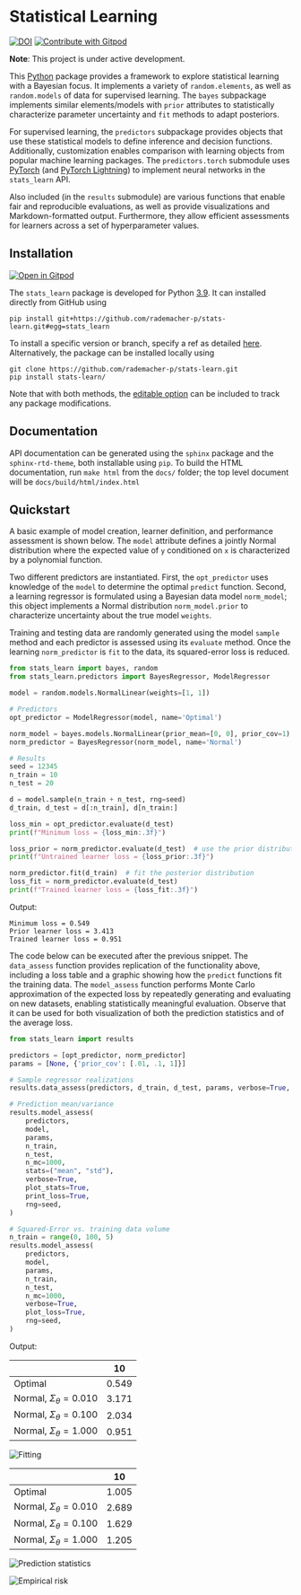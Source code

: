 # Statistical Learning
[![DOI](https://zenodo.org/badge/DOI/10.5281/zenodo.6886844.svg)](https://doi.org/10.5281/zenodo.6886844)
<a href="https://gitpod.io/#https://github.com/rademacher-p/stats-learn">
  <img
    src="https://img.shields.io/badge/Contribute%20with-Gitpod-908a85?logo=gitpod"
    alt="Contribute with Gitpod"
  />
</a>

**Note**: This project is under active development.

This [Python](https://www.python.org) package provides a framework to explore statistical learning with a Bayesian focus. It implements a variety of `random.elements`, as well as `random.models` of data for supervised learning. The `bayes` subpackage implements similar elements/models with `prior` attributes to statistically characterize parameter uncertainty and `fit` methods to adapt posteriors.

For supervised learning, the `predictors` subpackage provides objects that use these statistical models to define
inference and decision functions. Additionally, customization enables comparison with learning objects from popular
machine learning packages. The `predictors.torch` submodule uses [PyTorch](https://pytorch.org/)
(and [PyTorch Lightning](https://www.pytorchlightning.ai/)) to implement neural networks in the `stats_learn` API.

Also included (in the `results` submodule) are various functions that enable fair and reproducible evaluations, as
well as provide visualizations and Markdown-formatted output. Furthermore, they allow efficient assessments for learners
across a set of hyperparameter values.

## Installation
[![Open in Gitpod](https://gitpod.io/button/open-in-gitpod.svg)](https://gitpod.io/#https://github.com/rademacher-p/stats-learn)

The `stats_learn` package is developed for Python [3.9](https://www.python.org/downloads/). It can installed directly from GitHub using
```
pip install git+https://github.com/rademacher-p/stats-learn.git#egg=stats_learn
```
To install a specific version or branch, specify a ref as detailed [here](https://pip.pypa.io/en/stable/topics/vcs-support/). Alternatively, the package can be installed locally using
```
git clone https://github.com/rademacher-p/stats-learn.git
pip install stats-learn/
```
Note that with both methods, the [editable option](https://pip.pypa.io/en/stable/cli/pip_install/) can be included to track any package modifications.

## Documentation
API documentation can be generated using the `sphinx` package and the `sphinx-rtd-theme`, both installable using `pip`. To build the HTML documentation, run `make html` from the `docs/` folder; the top level document will be `docs/build/html/index.html`

## Quickstart
A basic example of model creation, learner definition, and performance assessment is shown below. The `model`
attribute defines a jointly Normal distribution where the expected value of `y` conditioned on `x` is characterized
by a polynomial function.

Two different predictors are instantiated. First, the `opt_predictor` uses knowledge of the `model` to
determine the optimal `predict` function. Second, a learning regressor is formulated using a Bayesian data
model `norm_model`; this object implements a Normal distribution `norm_model.prior` to characterize uncertainty about
the true model `weights`.

Training and testing data are randomly generated using the model `sample` method and each predictor is assessed
using its `evaluate` method. Once the learning `norm_predictor` is `fit` to the data, its squared-error loss is reduced.

```python
from stats_learn import bayes, random
from stats_learn.predictors import BayesRegressor, ModelRegressor

model = random.models.NormalLinear(weights=[1, 1])

# Predictors
opt_predictor = ModelRegressor(model, name='Optimal')

norm_model = bayes.models.NormalLinear(prior_mean=[0, 0], prior_cov=1)
norm_predictor = BayesRegressor(norm_model, name='Normal')

# Results
seed = 12345
n_train = 10
n_test = 20

d = model.sample(n_train + n_test, rng=seed)
d_train, d_test = d[:n_train], d[n_train:]

loss_min = opt_predictor.evaluate(d_test)
print(f"Minimum loss = {loss_min:.3f}")

loss_prior = norm_predictor.evaluate(d_test)  # use the prior distribution
print(f"Untrained learner loss = {loss_prior:.3f}")

norm_predictor.fit(d_train)  # fit the posterior distribution
loss_fit = norm_predictor.evaluate(d_test)
print(f"Trained learner loss = {loss_fit:.3f}")
```

Output:
```
Minimum loss = 0.549
Prior learner loss = 3.413
Trained learner loss = 0.951
```

The code below can be executed after the previous snippet. The `data_assess` function provides replication of the
functionality above, including a loss table and a graphic showing how the `predict` functions fit the training data.
The `model_assess` function performs Monte Carlo approximation of the expected loss by repeatedly generating and
evaluating on new datasets, enabling statistically meaningful evaluation. Observe that it can be used for both
visualization of both the prediction statistics and of the average loss.

```python
from stats_learn import results

predictors = [opt_predictor, norm_predictor]
params = [None, {'prior_cov': [.01, .1, 1]}]

# Sample regressor realizations
results.data_assess(predictors, d_train, d_test, params, verbose=True, plot_fit=True)

# Prediction mean/variance
results.model_assess(
    predictors,
    model,
    params,
    n_train,
    n_test,
    n_mc=1000,
    stats=("mean", "std"),
    verbose=True,
    plot_stats=True,
    print_loss=True,
    rng=seed,
)

# Squared-Error vs. training data volume
n_train = range(0, 100, 5)
results.model_assess(
    predictors,
    model,
    params,
    n_train,
    n_test,
    n_mc=1000,
    verbose=True,
    plot_loss=True,
    rng=seed,
)
```

Output:

|                                 |    10 |
|---------------------------------|-------|
| Optimal                         | 0.549 |
| Normal, $\Sigma_\theta = 0.010$ | 3.171 |
| Normal, $\Sigma_\theta = 0.100$ | 2.034 |
| Normal, $\Sigma_\theta = 1.000$ | 0.951 |

![Fitting](images/ex_fit.png)

|                                 |    10 |
|---------------------------------|-------|
| Optimal                         | 1.005 |
| Normal, $\Sigma_\theta = 0.010$ | 2.689 |
| Normal, $\Sigma_\theta = 0.100$ | 1.629 |
| Normal, $\Sigma_\theta = 1.000$ | 1.205 |

![Prediction statistics](images/ex_stats.png)

![Empirical risk](images/ex_loss.png)
